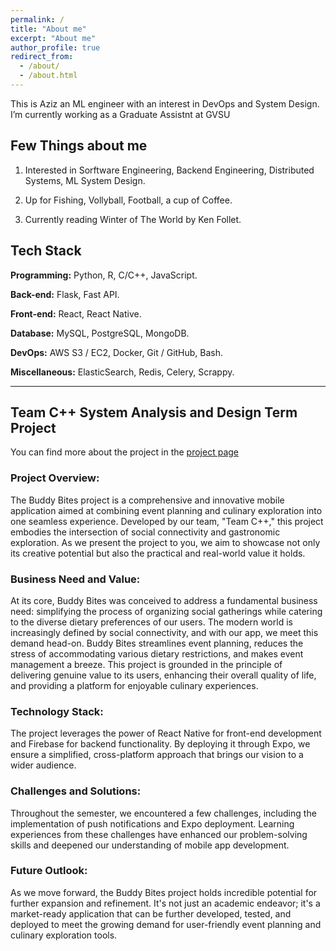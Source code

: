 ```yaml
---
permalink: /
title: "About me"
excerpt: "About me"
author_profile: true
redirect_from: 
  - /about/
  - /about.html
---
```


This is Aziz an ML engineer with an interest in DevOps and System Design. I’m currently working as a Graduate Assistnt at GVSU

## Few Things about me

1. Interested in Sorftware Engineering, Backend Engineering, Distributed Systems, ML System Design.

2. Up for Fishing, Vollyball, Football, a cup of Coffee.

3. Currently reading Winter of The World by Ken Follet.

## Tech Stack

**Programming:**  Python, R, C/C++, JavaScript. 

**Back-end:** Flask, Fast API. 

**Front-end:** React, React Native. 

**Database:** MySQL, PostgreSQL, MongoDB.

**DevOps:** AWS S3 / EC2, Docker, Git / GitHub, Bash.

**Miscellaneous:** ElasticSearch, Redis, Celery, Scrappy.

***
## Team C++ System Analysis and Design Term Project
You can find more about the project in the [project page](https://anikgvsu.github.io/buddybites_webpage/)

### Project Overview:

The Buddy Bites project is a comprehensive and innovative mobile application aimed at combining event planning and culinary exploration into one seamless experience. Developed by our team, "Team C++," this project embodies the intersection of social connectivity and gastronomic exploration. As we present the project to you, we aim to showcase not only its creative potential but also the practical and real-world value it holds.

### Business Need and Value:

At its core, Buddy Bites was conceived to address a fundamental business need: simplifying the process of organizing social gatherings while catering to the diverse dietary preferences of our users. The modern world is increasingly defined by social connectivity, and with our app, we meet this demand head-on. Buddy Bites streamlines event planning, reduces the stress of accommodating various dietary restrictions, and makes event management a breeze. This project is grounded in the principle of delivering genuine value to its users, enhancing their overall quality of life, and providing a platform for enjoyable culinary experiences.

### Technology Stack:

The project leverages the power of React Native for front-end development and Firebase for backend functionality. By deploying it through Expo, we ensure a simplified, cross-platform approach that brings our vision to a wider audience.

### Challenges and Solutions:

Throughout the semester, we encountered a few challenges, including the implementation of push notifications and Expo deployment. Learning experiences from these challenges have enhanced our problem-solving skills and deepened our understanding of mobile app development.

### Future Outlook:

As we move forward, the Buddy Bites project holds incredible potential for further expansion and refinement. It's not just an academic endeavor; it's a market-ready application that can be further developed, tested, and deployed to meet the growing demand for user-friendly event planning and culinary exploration tools.
